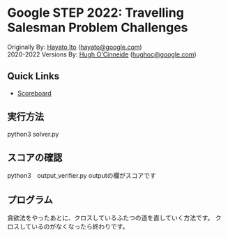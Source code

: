 # Google STEP 2022: Travelling Salesman Problem Challenges

Originally By: [Hayato Ito](https://github.com/hayatoito) (hayato@google.com)  
2020-2022 Versions By: [Hugh O'Cinneide](https://github.com/hkocinneide)
(hughoc@google.com)

## Quick Links

- [Scoreboard]

[scoreboard]: https://docs.google.com/spreadsheets/d/18YQHRnnJ-p-PW9OVtXDRtMl02zha1MTEjXYz-cSNXyE/edit?usp=sharing
[github issues]: https://github.com/hayatoito/google-step-tsp/issues

## 実行方法

python3 solver.py

## スコアの確認

python3　output_verifier.py
outputの欄がスコアです

## プログラム

貪欲法をやったあとに、クロスしているふたつの道を直していく方法です。
クロスしているのがなくなったら終わりです。
